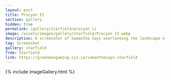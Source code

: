 ```yaml
---
layout: post
title: Procyon II
section: gallery
hidden: true
permalink: /gallery/starfield/procyon ii
image: /assets/images/gallery/starfield/Procyon II.webp
description: A screenshot of Samantha Says overlooking the landscape of Procyon II from Starfield, taken by Samantha Says.
tag: Screenshot
gallery: starfield
from: Starfield
link: https://greenmangaming.sjv.io/samanthasays-starfield
---
```

{% include imageGallery.html %}